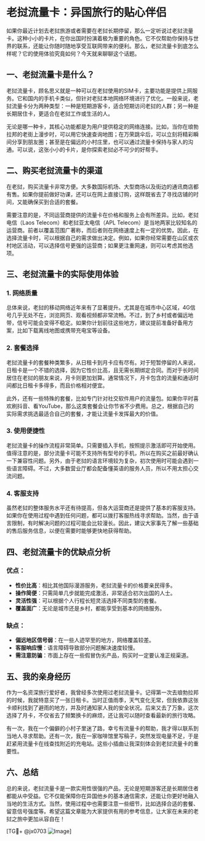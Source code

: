 # 老挝流量卡：异国旅行的贴心伴侣

如果你最近计划去老挝旅游或者需要在老挝长期停留，那么一定听说过老挝流量卡。这种小小的卡片，在你出国时扮演着极为重要的角色。它不仅帮助你保持与世界的联系，还能让你随时随地享受互联网带来的便利。那么，老挝流量卡到底怎么样呢？它的使用体验究竟如何？今天就来聊聊这个话题。

## 一、老挝流量卡是什么？

老挝流量卡，顾名思义就是一种可以在老挝使用的SIM卡，主要功能是提供上网服务。它和国内的手机卡类似，但针对老挝本地网络环境进行了优化。一般来说，老挝流量卡分为两种类型：一种是短期游客卡，适合短期访问老挝的人群；另一种是长期居住卡，更适合在老挝工作或生活的人。

无论是哪一种卡，其核心功能都是为用户提供稳定的网络连接。比如，当你在琅勃拉邦的老街上漫步时，可以用它快速查询地图；在万荣跳伞后，可以立刻将精彩瞬间分享到朋友圈；甚至是在偏远的小村庄里，也可以通过流量卡保持与家人的沟通。可以说，这张小小的卡片，是你探索老挝必不可少的好帮手。

## 二、购买老挝流量卡的渠道

在老挝，购买流量卡非常方便。大多数国际机场、大型商场以及街边的通讯商店都有售。如果你提前做好功课，还可以在网上直接订购，这样既省去了寻找店铺的时间，又能确保买到合适的套餐。

需要注意的是，不同运营商提供的流量卡在价格和服务上会有所差异。比如，老挝电信（Laos Telecom）和老挝亚太电信（APL Telecom）是当地两家比较知名的运营商。前者以覆盖范围广著称，而后者则在网络速度上有一定的优势。因此，在选择流量卡时，可以根据自己的需求做出决定。例如，如果你经常需要在山区或农村地区活动，可以选择信号更强的运营商；如果更注重网速，则可以考虑其他选项。

## 三、老挝流量卡的实际使用体验

### 1. 网络质量

总体来说，老挝的移动网络近年来有了显著提升。尤其是在城市中心区域，4G信号几乎无处不在，浏览网页、观看视频都非常流畅。不过，到了乡村或者偏远地带，信号可能会变得不稳定。如果你计划前往这些地方，建议提前准备好备用方案，比如下载离线地图或携带充电宝等设备。

### 2. 套餐选择

老挝流量卡的套餐种类繁多，从日租卡到月卡应有尽有。对于短暂停留的人来说，日租卡是一个不错的选择，因为它性价比高，且无需长期绑定合同。而对于长时间居住在老挝的朋友来说，月卡则更加划算。通常情况下，月卡包含的流量和通话时间都比日租卡多得多，而且价格相对便宜。

此外，还有一些特殊的套餐，比如专门针对社交软件用户的流量包。如果你平时喜欢刷抖音、看YouTube，那么这类套餐会让你节省不少费用。总之，根据自己的实际需求挑选最适合自己的套餐，才能让流量卡发挥最大的价值。

### 3. 使用便捷性

老挝流量卡的操作流程非常简单。只需要插入手机，按照提示激活即可开始使用。值得注意的是，部分流量卡可能不支持所有型号的手机，所以在购买之前最好确认一下兼容性问题。另外，由于老挝的语言环境较为复杂，初次使用时可能会遇到一些语言障碍。不过，大多数营业厅都会配备懂英语的服务人员，所以不用太担心交流问题。

### 4. 客服支持

虽然老挝的整体服务水平还有待提高，但各大运营商还是提供了基本的客服支持。如果你在使用过程中遇到任何问题，都可以拨打客服热线寻求帮助。当然，由于语言限制，有时解决问题的过程可能会比较漫长。因此，建议大家事先了解一些基础的售后服务信息，以便在需要时能够更快地获得帮助。

## 四、老挝流量卡的优缺点分析

### 优点：

- **性价比高**：相比其他国际漫游服务，老挝流量卡的价格要亲民得多。
- **操作简便**：只需简单几步就能完成激活，非常适合初次出国的人士。
- **灵活性强**：可以根据个人行程长短灵活选择不同类型的套餐。
- **覆盖面广**：无论是城市还是乡村，都能享受到基本的网络服务。

### 缺点：

- **偏远地区信号弱**：在一些人迹罕至的地方，网络覆盖较差。
- **客服响应慢**：语言障碍导致部分问题解决速度较慢。
- **需注意防骗**：市面上存在一些假冒伪劣产品，购买时一定要认准正规渠道。

## 五、我的亲身经历

作为一名资深旅行爱好者，我曾经多次使用过老挝流量卡。记得第一次去琅勃拉邦的时候，我就特意买了一张日租卡。当时正值雨季，天气变化无常，但我依靠这张卡顺利找到了避雨的地方，并及时通知家人我的安全状况。后来又去了万象，这次选择了月卡，不仅省去了频繁换卡的麻烦，还让我可以随时查看最新的旅行攻略。

有一次，我在一个偏僻的小村子里迷了路，幸亏有流量卡的帮助，我才得以联系到当地人寻求帮助。还有一次，我在一家咖啡馆里写稿子，突然发现电量不足，于是赶紧用流量卡在线查找附近的充电站。这些小插曲让我深刻体会到老挝流量卡的重要性。

## 六、总结

总的来说，老挝流量卡是一款实用性很强的产品，无论是短期游客还是长期居住者都能从中受益。它不仅能保障你在异国他乡的基本通信需求，还能让你更好地融入当地的生活方式。当然，使用过程中也需要注意一些细节，比如选择合适的套餐、留意信号强度等。希望这篇文章能为大家提供有用的参考信息，让大家在未来的老挝之旅中更加从容自在！

[TG💪+ @jx0703 ![Image](https://github.com/user-attachments/assets/dbca1d08-cadb-493c-b0ec-ad6f7a83f270)]